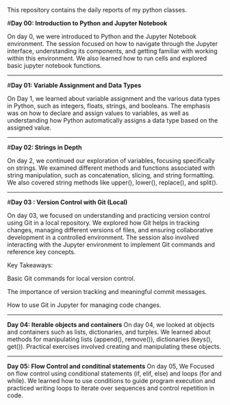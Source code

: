 This repository contains the daily reports of my python classes.

#**Day 00: Introduction to Python and Jupyter Notebook**

On day 0, we were introduced to Python and the Jupyter Notebook environment. The session focused on how to navigate through the Jupyter interface, understanding its components, and getting familiar with working within this environment. We also learned how to run cells and explored basic jupyter notebook functions.

---

#**Day 01: Variable Assignment and Data Types**

On Day 1, we learned about variable assignment and the various data types in Python, such as integers, floats, strings, and booleans. The emphasis was on how to declare and assign values to variables, as well as understanding how Python automatically assigns a data type based on the assigned value.

---
#**Day 02: Strings in Depth**

On day 2, we continued our exploration of variables, focusing specifically on strings. We examined different methods and functions associated with string manipulation, such as concatenation, slicing, and string formatting. We also covered string methods like upper(), lower(), replace(), and split().

---

#**Day 03 : Version Control with Git (Local)**

On day 03, we focused on understanding and practicing version control using Git in a local repository. We explored how Git helps in tracking changes, managing different versions of files, and ensuring collaborative development in a controlled environment. The session also involved interacting with the Jupyter environment to implement Git commands and reference key concepts.

Key Takeaways:

Basic Git commands for local version control.

The importance of version tracking and meaningful commit messages.

How to use Git in Jupyter for managing code changes.

---
**Day 04: Iterable objects and containers**
On day 04, we looked at objects and containers such as lists, dictionaries, and turples. We learned about methods for manipulating lists (append(), remove()), dictionaries (keys(), get()). Practical exercises involved creating and manipulating these objects.

---

**Day 05: Flow Control and conditinal statements** 
On day 05, We Focused on flow control using conditional statements (if, elif, else) and loops (for and while). We learned how to use conditions to guide program execution and practiced writing loops to iterate over sequences and control repetition in code. 
